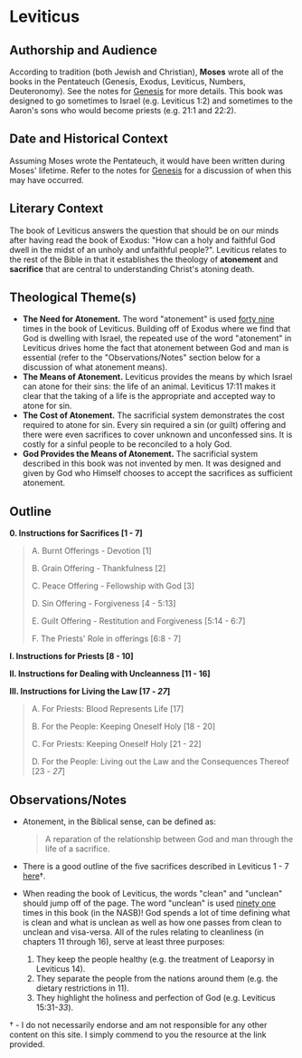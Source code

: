 # Leviticus

## Authorship and Audience
According to tradition (both Jewish and Christian), **Moses** wrote all of the books in the Pentateuch (Genesis, Exodus, Leviticus, Numbers, Deuteronomy). See the notes for [Genesis](genesis.html) for more details. This book was designed to go sometimes to Israel (e.g. Leviticus 1:2) and sometimes to the Aaron's sons who would become priests (e.g. 21:1 and 22:2).

## Date and Historical Context
Assuming Moses wrote the Pentateuch, it would have been written during Moses' lifetime. Refer to the notes for [Genesis](genesis.html) for a discussion of when this may have occurred.

## Literary Context
The book of Leviticus answers the question that should be on our minds after having read the book of Exodus: "How can a holy and faithful God dwell in the midst of an unholy and unfaithful people?". Leviticus relates to the rest of the Bible in that it establishes the theology of **atonement** and **sacrifice** that are central to understanding Christ's atoning death.

## Theological Theme(s)
- **The Need for Atonement.** The word "atonement" is used [forty nine](https://www.biblegateway.com/quicksearch/?qs_version=NASB&quicksearch=atonement&begin=3&end=3) times in the book of Leviticus. Building off of Exodus where we find that God is dwelling with Israel, the repeated use of the word "atonement" in Leviticus drives home the fact that atonement between God and man is essential (refer to the "Observations/Notes" section below for a discussion of what atonement means).
- **The Means of Atonement.** Leviticus provides the means by which Israel can atone for their sins: the life of an animal. Leviticus 17:11 makes it clear that the taking of a life is the appropriate and accepted way to atone for sin.
- **The Cost of Atonement.** The sacrificial system demonstrates the cost required to atone for sin. Every sin required a sin (or guilt) offering and there were even sacrifices to cover unknown and unconfessed sins. It is costly for a sinful people to be reconciled to a holy God.
- **God Provides the Means of Atonement.** The sacrificial system described in this book was not invented by men. It was designed and given by God who Himself chooses to accept the sacrifices as sufficient atonement.

## Outline

**0. Instructions for Sacrifices [1 - 7]**

  > A. Burnt Offerings - Devotion [1]
  > 
  > B. Grain Offering - Thankfulness [2]
  > 
  > C. Peace Offering - Fellowship with God [3]
  > 
  > D. Sin Offering - Forgiveness [4 - 5:13]
  > 
  > E. Guilt Offering - Restitution and Forgiveness [5:14 - 6:7]
  > 
  > F. The Priests' Role in offerings [6:8 - 7]

**I. Instructions for Priests [8 - 10]**

**II. Instructions for Dealing with Uncleanness [11 - 16]**

**III. Instructions for Living the Law [17 - *27*]**

  > A. For Priests: Blood Represents Life [17]
  > 
  > B. For the People: Keeping Oneself Holy [18 - 20]
  > 
  > C. For Priests: Keeping Oneself Holy [21 - 22]
  > 
  > D. For the People: Living out the Law and the Consequences Thereof [23 - *27*]

## Observations/Notes
  - Atonement, in the Biblical sense, can be defined as:

    > A reparation of the relationship between God and man through the life of a sacrifice.
  - There is a good outline of the five sacrifices described in Leviticus 1 - 7 [here](https://rightlydividedbible.files.wordpress.com/2014/12/otsacrifices.png)†.
  - When reading the book of Leviticus, the words "clean" and "unclean" should jump off of the page. The word "unclean" is used [ninety one](https://www.biblegateway.com/quicksearch/?qs_version=NASB&quicksearch=unclean&begin=3&end=3) times in this book (in the NASB)! God spends a lot of time defining what is clean and what is unclean as well as how one passes from clean to unclean and visa-versa. All of the rules relating to cleanliness (in chapters 11 through 16), serve at least three purposes:
    1. They keep the people healthy (e.g. the treatment of Leaporsy in Leviticus 14).
    2. They separate the people from the nations around them (e.g. the dietary restrictions in 11).
    3. They highlight the holiness and perfection of God (e.g. Leviticus 15:31-*33*).

† - I do not necessarily endorse and am not responsible for any other content on this site. I simply commend to you the resource at the link provided.
